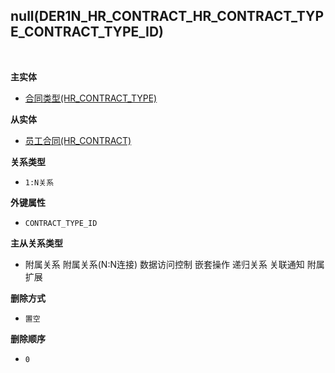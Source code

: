 ## null(DER1N_HR_CONTRACT_HR_CONTRACT_TYPE_CONTRACT_TYPE_ID) <!-- {docsify-ignore-all} -->



<br>
<p class="panel-title"><b>主实体</b></p>

* [合同类型(HR_CONTRACT_TYPE)](module/hr/hr_contract_type)

<p class="panel-title"><b>从实体</b></p>

* [员工合同(HR_CONTRACT)](module/hr/hr_contract)

<p class="panel-title"><b>关系类型</b></p>

* `1:N关系`

<p class="panel-title"><b>外键属性</b></p>

* `CONTRACT_TYPE_ID`

<p class="panel-title"><b>主从关系类型</b></p>

* <i class="fa fa-square"/></i> 附属关系 <i class="fa fa-square"/></i> 附属关系(N:N连接) <i class="fa fa-square"/></i> 数据访问控制 <i class="fa fa-square"/></i> 嵌套操作 <i class="fa fa-square"/></i> 递归关系 <i class="fa fa-square"/></i> 关联通知 <i class="fa fa-square"/></i> 附属扩展

<p class="panel-title"><b>删除方式</b></p>

* `置空`

<p class="panel-title"><b>删除顺序</b></p>

* `0`

